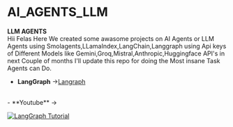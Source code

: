 # AI_AGENTS_LLM
**LLM AGENTS**
<br>
Hii Felas Here We created some awasome projects on AI Agents or LLM Agents using Smolagents,LLamaIndex,LangChain,Langgraph using Api keys of Different Models like Gemini,Groq,Mistral,Anthropic,Huggingface API's in next Couple of months I'll update this repo for doing the Most insane Task Agents can Do.
<br>
 - **LangGraph** -><a href="https://langchain-ai.github.io/langgraph/tutorials/introduction/#part-1-build-a-basic-chatbot">Langraph</a>
<br>
 - **Youtube** -><br>

[![LangGraph Tutorial](https://img.youtube.com/vi/ndCFqT6xFQ4/0.jpg)](https://www.youtube.com/watch?v=ndCFqT6xFQ4)
